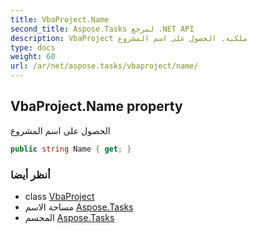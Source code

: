 ```yaml
---
title: VbaProject.Name
second_title: Aspose.Tasks لمرجع .NET API
description: VbaProject ملكية. الحصول على اسم المشروع
type: docs
weight: 60
url: /ar/net/aspose.tasks/vbaproject/name/
---
```

## VbaProject.Name property

الحصول على اسم المشروع

```csharp
public string Name { get; }
```

### أنظر أيضا

* class [VbaProject](../)
* مساحة الاسم [Aspose.Tasks](../../vbaproject/)
* المجسم [Aspose.Tasks](../../../)


